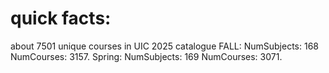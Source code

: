 

# quick facts:
about 7501 unique courses in UIC 2025 catalogue
FALL: NumSubjects: 168 NumCourses: 3157.
Spring: NumSubjects: 169 NumCourses: 3071.